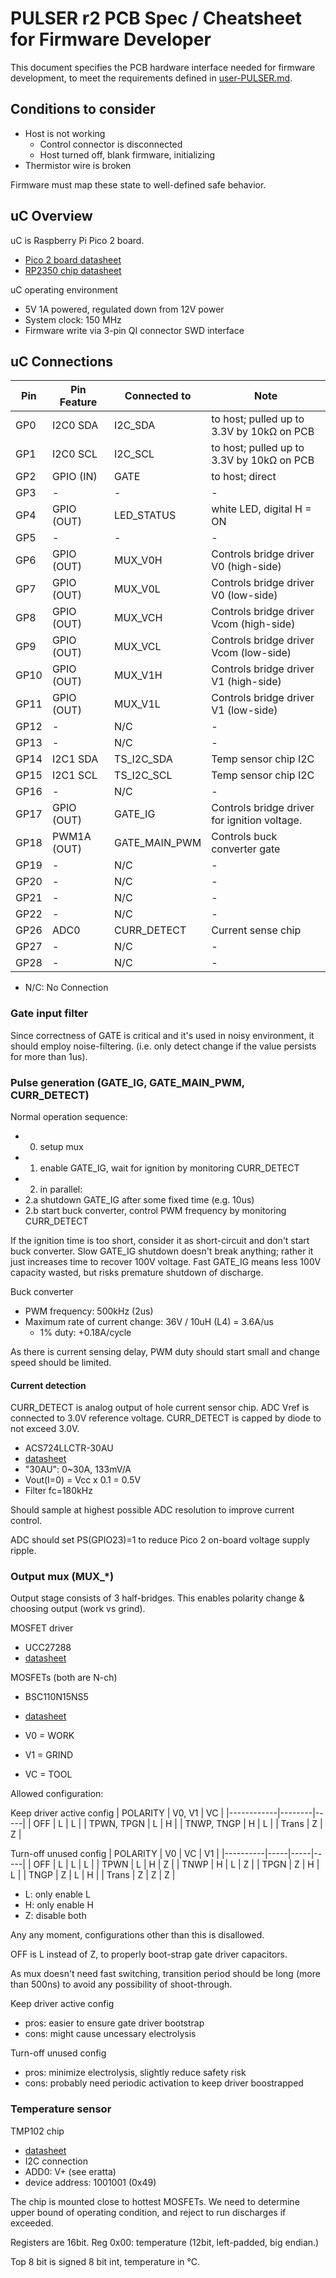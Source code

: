 # PULSER r2 PCB Spec / Cheatsheet for Firmware Developer

This document specifies the PCB hardware interface needed for firmware development,
to meet the requirements defined in [user-PULSER.md](user-PULSER.md).


## Conditions to consider

* Host is not working
  * Control connector is disconnected
  * Host turned off, blank firmware, initializing
* Thermistor wire is broken

Firmware must map these state to well-defined safe behavior.

## uC Overview

uC is Raspberry Pi Pico 2 board.
* [Pico 2 board datasheet](https://datasheets.raspberrypi.com/pico/pico-2-datasheet.pdf)
* [RP2350 chip datasheet](https://datasheets.raspberrypi.com/rp2350/rp2350-datasheet.pdf)

uC operating environment
* 5V 1A powered, regulated down from 12V power
* System clock: 150 MHz
* Firmware write via 3-pin QI connector SWD interface

## uC Connections

| Pin  | Pin Feature  | Connected to   | Note                                             |
|------|--------------|----------------|--------------------------------------------------|
| GP0  | I2C0 SDA     | I2C_SDA        | to host; pulled up to 3.3V by 10kΩ on PCB        |
| GP1  | I2C0 SCL     | I2C_SCL        | to host; pulled up to 3.3V by 10kΩ on PCB        |
| GP2  | GPIO (IN)    | GATE           | to host; direct                                  |
| GP3  | -            | -              | -                                                |
| GP4  | GPIO (OUT)   | LED_STATUS     | white LED, digital H = ON                        |
| GP5  | -            | -              | -                                                |
| GP6  | GPIO (OUT)   | MUX_V0H        | Controls bridge driver V0 (high-side)            |
| GP7  | GPIO (OUT)   | MUX_V0L        | Controls bridge driver V0 (low-side)             |
| GP8  | GPIO (OUT)   | MUX_VCH        | Controls bridge driver Vcom (high-side)          |
| GP9  | GPIO (OUT)   | MUX_VCL        | Controls bridge driver Vcom (low-side)           |
| GP10 | GPIO (OUT)   | MUX_V1H        | Controls bridge driver V1 (high-side)            |
| GP11 | GPIO (OUT)   | MUX_V1L        | Controls bridge driver V1 (low-side)             |
| GP12 | -            | N/C            | -                                                |
| GP13 | -            | N/C            | -                                                |
| GP14 | I2C1 SDA     | TS_I2C_SDA     | Temp sensor chip I2C                             |
| GP15 | I2C1 SCL     | TS_I2C_SCL     | Temp sensor chip I2C                             |
| GP16 | -            | N/C            | -                                                |
| GP17 | GPIO (OUT)   | GATE_IG        | Controls bridge driver for ignition voltage.     |
| GP18 | PWM1A (OUT)  | GATE_MAIN_PWM  | Controls buck converter gate                     |
| GP19 | -            | N/C            | -                                                |
| GP20 | -            | N/C            | -                                                |
| GP21 | -            | N/C            | -                                                |
| GP22 | -            | N/C            | -                                                |
| GP26 | ADC0         | CURR_DETECT    | Current sense chip                               |
| GP27 | -            | N/C            | -                                                |
| GP28 | -            | N/C            | -                                                |

* N/C: No Connection

### Gate input filter
Since correctness of GATE is critical and it's used in noisy environment,
it should employ noise-filtering. (i.e. only detect change if the value persists for more than 1us).


### Pulse generation (GATE_IG, GATE_MAIN_PWM, CURR_DETECT)

Normal operation sequence:
* 0. setup mux
* 1. enable GATE_IG, wait for ignition by monitoring CURR_DETECT
* 2. in parallel:
 * 2.a shutdown GATE_IG after some fixed time (e.g. 10us)
 * 2.b start buck converter, control PWM frequency by monitoring CURR_DETECT

If the ignition time is too short, consider it as short-circuit and don't start buck converter.
Slow GATE_IG shutdown doesn't break anything; rather it just increases time to recover 100V voltage.
Fast GATE_IG means less 100V capacity wasted, but risks premature shutdown of discharge.

Buck converter
* PWM frequency: 500kHz (2us)
* Maximum rate of current change: 36V / 10uH (L4) = 3.6A/us
  * 1% duty: +0.18A/cycle

As there is current sensing delay, PWM duty should start small and change speed should be limited.

#### Current detection

CURR_DETECT is analog output of hole current sensor chip.
ADC Vref is connected to 3.0V reference voltage.
CURR_DETECT is capped by diode to not exceed 3.0V.

* ACS724LLCTR-30AU
* [datasheet](https://www.allegromicro.com/-/media/files/datasheets/acs724-datasheet.ashx)
* "30AU": 0~30A, 133mV/A
* Vout(I=0) = Vcc x 0.1 = 0.5V
* Filter fc=180kHz

Should sample at highest possible ADC resolution to improve current control.

ADC should set PS(GPIO23)=1 to reduce Pico 2 on-board voltage supply ripple.


### Output mux (MUX_*)
Output stage consists of 3 half-bridges.
This enables polarity change & choosing output (work vs grind).

MOSFET driver
* UCC27288
* [datasheet](https://www.ti.com/lit/ds/symlink/ucc27288.pdf)

MOSFETs (both are N-ch)
* BSC110N15NS5
* [datasheet](https://www.infineon.com/dgdl/Infineon-BSC110N15NS5-DataSheet-v02_06-EN.pdf?fileId=5546d46253f650570154a04caaad551a)

* V0 = WORK
* V1 = GRIND
* VC = TOOL

Allowed configuration:

Keep driver active config
| POLARITY   | V0, V1 | VC  |
|------------|--------|-----|
| OFF        | L      | L   |
| TPWN, TPGN | L      | H   |
| TNWP, TNGP | H      | L   |
| Trans      | Z      | Z   |

Turn-off unused config
| POLARITY | V0  | VC  | V1  |
|----------|-----|-----|-----|
| OFF      | L   | L   | L   |
| TPWN     | L   | H   | Z   |
| TNWP     | H   | L   | Z   |
| TPGN     | Z   | H   | L   |
| TNGP     | Z   | L   | H   |
| Trans    | Z   | Z   | Z   |

* L: only enable L
* H: only enable H
* Z: disable both

Any any moment, configurations other than this is disallowed.

OFF is L instead of Z, to properly boot-strap gate driver capacitors.

As mux doesn't need fast switching, transition period should be long (more than 500ns)
to avoid any possibility of shoot-through.

Keep driver active config
* pros: easier to ensure gate driver bootstrap
* cons: might cause uncessary electrolysis

Turn-off unused config
* pros: minimize electrolysis, slightly reduce safety risk
* cons: probably need periodic activation to keep driver boostrapped


### Temperature sensor

TMP102 chip
* [datasheet](https://www.ti.com/lit/ds/symlink/tmp102.pdf)
* I2C connection
* ADD0: V+ (see eratta)
* device address: 1001001 (0x49)

The chip is mounted close to hottest MOSFETs.
We need to determine upper bound of operating condition, and reject to run discharges if exceeded.

Registers are 16bit.
Reg 0x00: temperature (12bit, left-padded, big endian.)

Top 8 bit is signed 8 bit int, temperature in °C.
